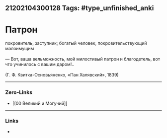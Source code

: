 21202104300128
Tags: #type_unfinished_anki
---
# Патрон

покровитель, заступник; богатый человек, покровительствующий малоимущим<br><br>― Вот, ваша вельможность, мой милостивый патрон и благодетель, вот что учинилось с вашим даром!.. <br><br>(Г. Ф. Квитка-Основьяненко, «Пан Халявский», 1839)

---
### Zero-Links
- [[00 Великий и Могучий]]
---
### Links
-